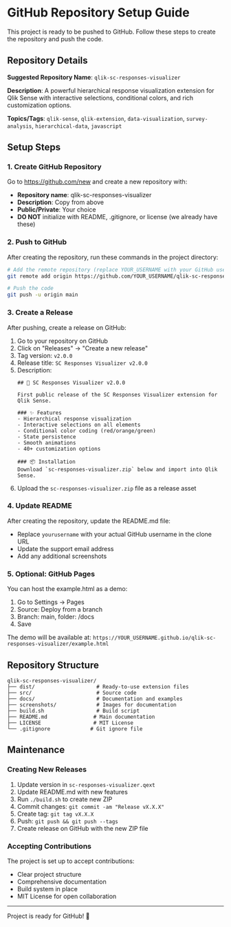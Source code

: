 # GitHub Repository Setup Guide

This project is ready to be pushed to GitHub. Follow these steps to create the repository and push the code.

## Repository Details

**Suggested Repository Name**: `qlik-sc-responses-visualizer`

**Description**: A powerful hierarchical response visualization extension for Qlik Sense with interactive selections, conditional colors, and rich customization options.

**Topics/Tags**: `qlik-sense`, `qlik-extension`, `data-visualization`, `survey-analysis`, `hierarchical-data`, `javascript`

## Setup Steps

### 1. Create GitHub Repository

Go to https://github.com/new and create a new repository with:
- **Repository name**: qlik-sc-responses-visualizer
- **Description**: Copy from above
- **Public/Private**: Your choice
- **DO NOT** initialize with README, .gitignore, or license (we already have these)

### 2. Push to GitHub

After creating the repository, run these commands in the project directory:

```bash
# Add the remote repository (replace YOUR_USERNAME with your GitHub username)
git remote add origin https://github.com/YOUR_USERNAME/qlik-sc-responses-visualizer.git

# Push the code
git push -u origin main
```

### 3. Create a Release

After pushing, create a release on GitHub:

1. Go to your repository on GitHub
2. Click on "Releases" → "Create a new release"
3. Tag version: `v2.0.0`
4. Release title: `SC Responses Visualizer v2.0.0`
5. Description:
   ```
   ## 🎉 SC Responses Visualizer v2.0.0
   
   First public release of the SC Responses Visualizer extension for Qlik Sense.
   
   ### ✨ Features
   - Hierarchical response visualization
   - Interactive selections on all elements
   - Conditional color coding (red/orange/green)
   - State persistence
   - Smooth animations
   - 40+ customization options
   
   ### 📦 Installation
   Download `sc-responses-visualizer.zip` below and import into Qlik Sense.
   ```
6. Upload the `sc-responses-visualizer.zip` file as a release asset

### 4. Update README

After creating the repository, update the README.md file:
- Replace `yourusername` with your actual GitHub username in the clone URL
- Update the support email address
- Add any additional screenshots

### 5. Optional: GitHub Pages

You can host the example.html as a demo:

1. Go to Settings → Pages
2. Source: Deploy from a branch
3. Branch: main, folder: /docs
4. Save

The demo will be available at: `https://YOUR_USERNAME.github.io/qlik-sc-responses-visualizer/example.html`

## Repository Structure

```
qlik-sc-responses-visualizer/
├── dist/                    # Ready-to-use extension files
├── src/                     # Source code
├── docs/                    # Documentation and examples
├── screenshots/             # Images for documentation
├── build.sh                 # Build script
├── README.md               # Main documentation
├── LICENSE                 # MIT License
└── .gitignore             # Git ignore file
```

## Maintenance

### Creating New Releases

1. Update version in `sc-responses-visualizer.qext`
2. Update README.md with new features
3. Run `./build.sh` to create new ZIP
4. Commit changes: `git commit -am "Release vX.X.X"`
5. Create tag: `git tag vX.X.X`
6. Push: `git push && git push --tags`
7. Create release on GitHub with the new ZIP file

### Accepting Contributions

The project is set up to accept contributions:
- Clear project structure
- Comprehensive documentation
- Build system in place
- MIT License for open collaboration

---

Project is ready for GitHub! 🚀